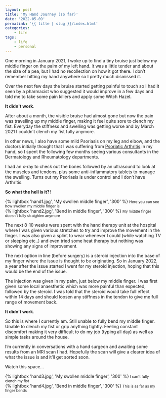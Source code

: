```yaml
---
layout: post
title: 'My Hand Journey (so far)'
date: '2022-05-09'
permalink: '{{ title | slug }}/index.html'
categories:
    - life
tags:
    - life
    - personal
---
```


One morning in January 2021, I woke up to find a tiny bruise just below my middle finger on the palm of my left hand. It was a little tender and about the size of a pea, but I had no recollection on how it got there. I don’t remember hitting my hand anywhere so I pretty much dismissed it.

Over the next few days the bruise started getting painful to touch so I had it seen by a pharmacist who suggested it would improve in a few days and told me to take some pain killers and apply some Witch Hazel.

**It didn't work**.

After about a month, the visible bruise had almost gone but now the pain was travelling up my middle finger, making it feel quite sore to clench my fist. Everyday the stiffness and swelling was getting worse and by March 2021 I couldn’t clench my fist fully anymore.

In other news, I also have some mild Psoriasis on my leg and elbow, and the doctors initially thought that I was suffering from [Psoriatic Arthritis](https://www.nhs.uk/conditions/psoriatic-arthritis/) in my hand, so I spent the following few months seeing various consultants in the Dermatology and Rheumatology departments.

I had an x-ray to check out the bones followed by an ultrasound to look at the muscles and tendons, plus some anti-inflammatory tablets to manage the swelling. Turns out my Psoriasis is under control and I don’t have Arthritis.

**So what the hell is it?!**

<div class="gallery">
    <div>
        {% lightbox 'hand1.jpg', 'My swollen middle finger', '300' %}
        <small>Here you can see how swollen my middle finger is</small>
    </div>
    <div>
        {% lightbox 'hand2.jpg', 'Bend in middle finger', '300' %}
        <small>My middle finger doesn't fully straighten anymore</small>
    </div>
</div>

The next 8-10 weeks were spent with the hand therapy unit at the hospital where I was given various stretches to try and improve the movement in the finger. I was also given a splint to wear whenever I could (while watching TV or sleeping etc..) and even tried some heat therapy but nothing was showing any signs of improvement.

The next option in line (before surgery) is a steroid injection into the base of my finger where the issue is thought to be originating. So in January 2022, a year after the issue started I went for my steroid injection, hoping that this would be the end of the issue.

The injection was given in my palm, just below my middle finger. I was first given some local anaesthetic which was more painful than expected, followed by the steroid. I was told that the steroid would take full effect within 14 days and should loosen any stiffness in the tendon to give me full range of movement back.

**It didn’t work**.

So this is where I currently am. Still unable to fully bend my middle finger. Unable to clench my fist or grip anything tightly. Feeling constant discomfort making it very difficult to do my job (typing all day) as well as simple tasks around the house.

I’m currently in conversations with a hand surgeon and awaiting some results from an MRI scan I had. Hopefully the scan will give a clearer idea of what the issue is and it’ll get sorted soon.

Watch this space...

<div class="gallery">
    <div>
        {% lightbox 'hand3.jpg', 'My swollen middle finger', '300' %}
        <small>I can't fully clench my fist</small>
    </div>
    <div>
        {% lightbox 'hand4.jpg', 'Bend in middle finger', '300' %}
        <small>This is as far as my finger bends</small>
    </div>
</div>
